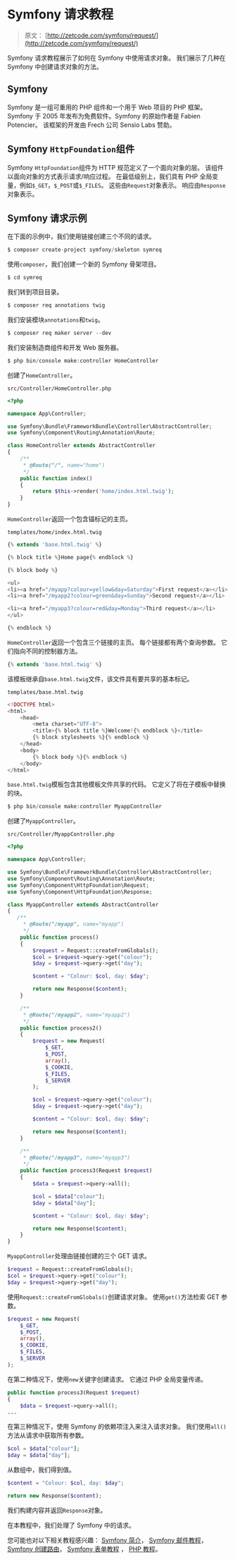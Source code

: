 # Symfony 请求教程

> 原文： [http://zetcode.com/symfony/request/](http://zetcode.com/symfony/request/)

Symfony 请求教程展示了如何在 Symfony 中使用请求对象。 我们展示了几种在 Symfony 中创建请求对象的方法。

## Symfony

Symfony 是一组可重用的 PHP 组件和一个用于 Web 项目的 PHP 框架。 Symfony 于 2005 年发布为免费软件。Symfony 的原始作者是 Fabien Potencier。 该框架的开发由 Frech 公司 Sensio Labs 赞助。

## Symfony `HttpFoundation`组件

Symfony `HttpFoundation`组件为 HTTP 规范定义了一个面向对象的层。 该组件以面向对象的方式表示请求/响应过程。 在最低级别上，我们具有 PHP 全局变量，例如`$_GET`，`$_POST`或`$_FILES`。 这些由`Request`对象表示。 响应由`Response`对象表示。

## Symfony 请求示例

在下面的示例中，我们使用链接创建三个不同的请求。

```php
$ composer create-project symfony/skeleton symreq

```

使用`composer`，我们创建一个新的 Symfony 骨架项目。

```php
$ cd symreq

```

我们转到项目目录。

```php
$ composer req annotations twig

```

我们安装模块`annotations`和`twig`。

```php
$ composer req maker server --dev

```

我们安装制造商组件和开发 Web 服务器。

```php
$ php bin/console make:controller HomeController

```

创建了`HomeController`。

`src/Controller/HomeController.php`

```php
<?php

namespace App\Controller;

use Symfony\Bundle\FrameworkBundle\Controller\AbstractController;
use Symfony\Component\Routing\Annotation\Route;

class HomeController extends AbstractController
{
    /**
     * @Route("/", name="home")
     */
    public function index()
    {
        return $this->render('home/index.html.twig');
    }
}

```

`HomeController`返回一个包含锚标记的主页。

`templates/home/index.html.twig`

```php
{% extends 'base.html.twig' %}

{% block title %}Home page{% endblock %}

{% block body %}

<ul>
<li><a href="/myapp?colour=yellow&day=Saturday">First request</a></li>
<li><a href="/myapp2?colour=green&day=Sunday">Second request</a></li>

<li><a href="/myapp3?colour=red&day=Monday">Third request</a></li>
</ul>

{% endblock %}

```

`HomeController`返回一个包含三个链接的主页。 每个链接都有两个查询参数。 它们指向不同的控制器方法。

```php
{% extends 'base.html.twig' %}

```

该模板继承自`base.html.twig`文件，该文件具有要共享的基本标记。

`templates/base.html.twig`

```php
<!DOCTYPE html>
<html>
    <head>
        <meta charset="UTF-8">
        <title>{% block title %}Welcome!{% endblock %}</title>
        {% block stylesheets %}{% endblock %}
    </head>
    <body>
        {% block body %}{% endblock %}
    </body>
</html>

```

`base.html.twig`模板包含其他模板文件共享的代码。 它定义了将在子模板中替换的块。

```php
$ php bin/console make:controller MyappController

```

创建了`MyappController`。

`src/Controller/MyappController.php`

```php
<?php

namespace App\Controller;

use Symfony\Bundle\FrameworkBundle\Controller\AbstractController;
use Symfony\Component\Routing\Annotation\Route;
use Symfony\Component\HttpFoundation\Request;
use Symfony\Component\HttpFoundation\Response;

class MyappController extends AbstractController
{
   /**
     * @Route("/myapp", name="myapp")
     */
    public function process()
    {
        $request = Request::createFromGlobals();
        $col = $request->query->get("colour");
        $day = $request->query->get("day");

        $content = "Colour: $col, day: $day";

        return new Response($content);
    }

    /**
     * @Route("/myapp2", name="myapp2")
     */
    public function process2()
    {
        $request = new Request(
            $_GET,
            $_POST,
            array(),
            $_COOKIE,
            $_FILES,
            $_SERVER
        );

        $col = $request->query->get("colour");
        $day = $request->query->get("day");

        $content = "Colour: $col, day: $day";

        return new Response($content);
    }    

    /**
     * @Route("/myapp3", name="myapp3")
     */
    public function process3(Request $request)
    {
        $data = $request->query->all();

        $col = $data["colour"];
        $day = $data["day"];

        $content = "Colour: $col, day: $day";

        return new Response($content);        
    }    
}

```

`MyappController`处理由链接创建的三个 GET 请求。

```php
$request = Request::createFromGlobals();
$col = $request->query->get("colour");
$day = $request->query->get("day");

```

使用`Request::createFromGlobals()`创建请求对象。 使用`get()`方法检索 GET 参数。

```php
$request = new Request(
    $_GET,
    $_POST,
    array(),
    $_COOKIE,
    $_FILES,
    $_SERVER
);

```

在第二种情况下，使用`new`关键字创建请求。 它通过 PHP 全局变量传递。

```php
public function process3(Request $request)
{
    $data = $request->query->all();
...    

```

在第三种情况下，使用 Symfony 的依赖项注入来注入请求对象。 我们使用`all()`方法从请求中获取所有参数。

```php
$col = $data["colour"];
$day = $data["day"];

```

从数组中，我们得到值。

```php
$content = "Colour: $col, day: $day";

return new Response($content);  

```

我们构建内容并返回`Response`对象。

在本教程中，我们处理了 Symfony 中的请求。

您可能也对以下相关教程感兴趣： [Symfony 简介](/symfony/intro/)， [Symfony 邮件教程](/symfony/main/)， [Symfony 创建路由](/symfony/createroutes/)， [Symfony 表单教程](/symfony/form/) ， [PHP 教程](/lang/php/)。